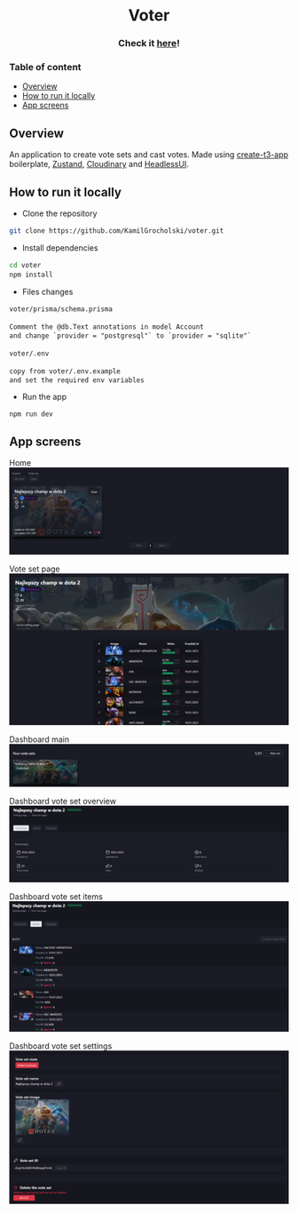 <h1 align="center">Voter</h1>

<h3 align="center">Check it <a href="https://voter-liard.vercel.app">here</a>!</h3>

### Table of content

- [Overview](#overview)
- [How to run it locally](#how-to-run-it-locally)
- [App screens](#app-screens)

## Overview

An application to create vote sets and cast votes. Made using [create-t3-app](https://create.t3.gg) boilerplate, [Zustand](https://github.com/pmndrs/zustand), [Cloudinary](https://cloudinary.com) and [HeadlessUI](https://headlessui.com).

## How to run it locally

- Clone the repository

```bash
git clone https://github.com/KamilGrocholski/voter.git
```

- Install dependencies

```bash
cd voter
npm install
```

- Files changes

```
voter/prisma/schema.prisma

Comment the @db.Text annotations in model Account
and change `provider = "postgresql"` to `provider = "sqlite"`

voter/.env

copy from voter/.env.example
and set the required env variables
```

- Run the app

```bash
npm run dev
```

## App screens

Home\
![screenshot](https://github.com/KamilGrocholski/voter/blob/main/readme-images/home.png?raw=true)

Vote set page\
![screenshot](https://github.com/KamilGrocholski/voter/blob/main/readme-images/vote-set_page.png?raw=true)

Dashboard main\
![screenshot](https://github.com/KamilGrocholski/voter/blob/main/readme-images/dashboard.png?raw=true)

Dashboard vote set overview\
![screenshot](https://github.com/KamilGrocholski/voter/blob/main/readme-images/dashboard_my-vote-set_overview.png?raw=true)

Dashboard vote set items\
![screenshot](https://github.com/KamilGrocholski/voter/blob/main/readme-images/dashboard_my-vote-set_items.png?raw=true)

Dashboard vote set settings\
![screenshot](https://github.com/KamilGrocholski/voter/blob/main/readme-images/dashboard_my-vote-set_settings.png?raw=true)
